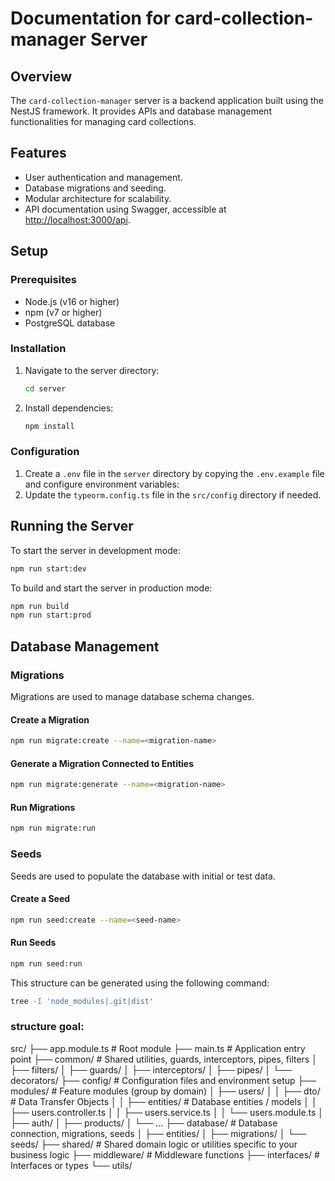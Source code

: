 # Documentation for card-collection-manager Server

## Overview
The `card-collection-manager` server is a backend application built using the NestJS framework. It provides APIs and database management functionalities for managing card collections.

## Features
- User authentication and management.
- Database migrations and seeding.
- Modular architecture for scalability.
- API documentation using Swagger, accessible at [http://localhost:3000/api](http://localhost:3000/api).

## Setup

### Prerequisites
- Node.js (v16 or higher)
- npm (v7 or higher)
- PostgreSQL database

### Installation
1. Navigate to the server directory:
   ```sh
   cd server
   ```
2. Install dependencies:
   ```sh
   npm install
   ```

### Configuration
1. Create a `.env` file in the `server` directory by copying the `.env.example` file and configure environment variables:
2. Update the `typeorm.config.ts` file in the `src/config` directory if needed.

## Running the Server
To start the server in development mode:
```sh
npm run start:dev
```

To build and start the server in production mode:
```sh
npm run build
npm run start:prod
```

## Database Management

### Migrations
Migrations are used to manage database schema changes.

#### Create a Migration
```sh
npm run migrate:create --name=<migration-name>
```

#### Generate a Migration Connected to Entities
```sh
npm run migrate:generate --name=<migration-name>
```

#### Run Migrations
```sh
npm run migrate:run
```

### Seeds
Seeds are used to populate the database with initial or test data.

#### Create a Seed
```sh
npm run seed:create --name=<seed-name>
```

#### Run Seeds
```sh
npm run seed:run
```

This structure can be generated using the following command:
```sh
tree -I 'node_modules|.git|dist'
```


### structure goal:
src/
├── app.module.ts           # Root module
├── main.ts                 # Application entry point
├── common/                 # Shared utilities, guards, interceptors, pipes, filters
│   ├── filters/
│   ├── guards/
│   ├── interceptors/
│   ├── pipes/
│   └── decorators/
├── config/                 # Configuration files and environment setup
├── modules/                # Feature modules (group by domain)
│   ├── users/
│   │   ├── dto/            # Data Transfer Objects
│   │   ├── entities/       # Database entities / models
│   │   ├── users.controller.ts
│   │   ├── users.service.ts
│   │   └── users.module.ts
│   ├── auth/
│   ├── products/
│   └── ...
├── database/               # Database connection, migrations, seeds
│   ├── entities/
│   ├── migrations/
│   └── seeds/
├── shared/                 # Shared domain logic or utilities specific to your business logic
├── middleware/             # Middleware functions
├── interfaces/             # Interfaces or types
└── utils/  